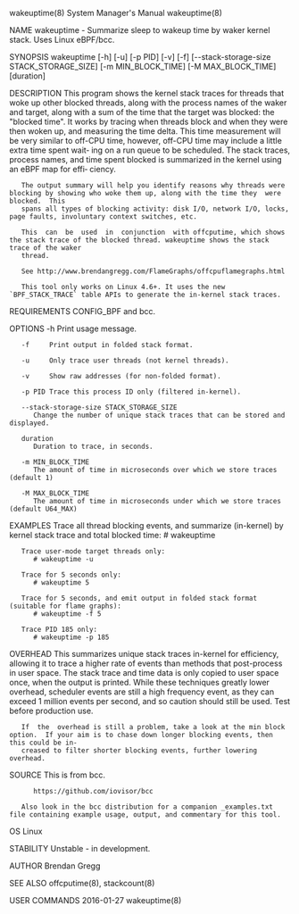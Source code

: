 wakeuptime(8)							    System Manager's Manual							 wakeuptime(8)

NAME
       wakeuptime - Summarize sleep to wakeup time by waker kernel stack. Uses Linux eBPF/bcc.

SYNOPSIS
       wakeuptime [-h] [-u] [-p PID] [-v] [-f] [--stack-storage-size STACK_STORAGE_SIZE] [-m MIN_BLOCK_TIME] [-M MAX_BLOCK_TIME] [duration]

DESCRIPTION
       This  program shows the kernel stack traces for threads that woke up other blocked threads, along with the process names of the waker and target, along
       with a sum of the time that the target was blocked: the "blocked time".	It works by tracing when threads block and when they were then woken  up,  and
       measuring the time delta. This time measurement will be very similar to off-CPU time, however, off-CPU time may include a little extra time spent wait‐
       ing  on	a  run	queue to be scheduled. The stack traces, process names, and time spent blocked is summarized in the kernel using an eBPF map for effi‐
       ciency.

       The output summary will help you identify reasons why threads were blocking by showing who woke them up, along with the time they  were	blocked.  This
       spans all types of blocking activity: disk I/O, network I/O, locks, page faults, involuntary context switches, etc.

       This  can  be  used  in	conjunction  with offcputime, which shows the stack trace of the blocked thread. wakeuptime shows the stack trace of the waker
       thread.

       See http://www.brendangregg.com/FlameGraphs/offcpuflamegraphs.html

       This tool only works on Linux 4.6+. It uses the new `BPF_STACK_TRACE` table APIs to generate the in-kernel stack traces.

REQUIREMENTS
       CONFIG_BPF and bcc.

OPTIONS
       -h     Print usage message.

       -f     Print output in folded stack format.

       -u     Only trace user threads (not kernel threads).

       -v     Show raw addresses (for non-folded format).

       -p PID Trace this process ID only (filtered in-kernel).

       --stack-storage-size STACK_STORAGE_SIZE
	      Change the number of unique stack traces that can be stored and displayed.

       duration
	      Duration to trace, in seconds.

       -m MIN_BLOCK_TIME
	      The amount of time in microseconds over which we store traces (default 1)

       -M MAX_BLOCK_TIME
	      The amount of time in microseconds under which we store traces (default U64_MAX)

EXAMPLES
       Trace all thread blocking events, and summarize (in-kernel) by kernel stack trace and total blocked time:
	      # wakeuptime

       Trace user-mode target threads only:
	      # wakeuptime -u

       Trace for 5 seconds only:
	      # wakeuptime 5

       Trace for 5 seconds, and emit output in folded stack format (suitable for flame graphs):
	      # wakeuptime -f 5

       Trace PID 185 only:
	      # wakeuptime -p 185

OVERHEAD
       This summarizes unique stack traces in-kernel for efficiency, allowing it to trace a higher rate of events  than	 methods  that	post-process  in  user
       space.  The  stack  trace  and  time data is only copied to user space once, when the output is printed. While these techniques greatly lower overhead,
       scheduler events are still a high frequency event, as they can exceed 1 million events per second, and so caution should still  be  used.  Test	before
       production use.

       If  the	overhead is still a problem, take a look at the min block option.  If your aim is to chase down longer blocking events, then this could be in‐
       creased to filter shorter blocking events, further lowering overhead.

SOURCE
       This is from bcc.

	      https://github.com/iovisor/bcc

       Also look in the bcc distribution for a companion _examples.txt file containing example usage, output, and commentary for this tool.

OS
       Linux

STABILITY
       Unstable - in development.

AUTHOR
       Brendan Gregg

SEE ALSO
       offcputime(8), stackcount(8)

USER COMMANDS								  2016-01-27								 wakeuptime(8)
